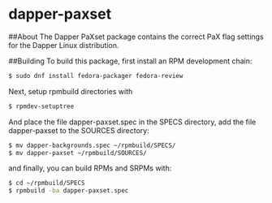 # dapper-paxset

##About
The Dapper PaXset package contains the correct PaX flag settings for the Dapper Linux distribution. 


##Building
To build this package, first install an RPM development chain:

```bash
$ sudo dnf install fedora-packager fedora-review

```

Next, setup rpmbuild directories with

```bash
$ rpmdev-setuptree
```
And place the file dapper-paxset.spec in the SPECS directory, add the file dapper-paxset to the SOURCES directory:
```bash
$ mv dapper-backgrounds.spec ~/rpmbuild/SPECS/
$ mv dapper-paxset ~/rpmbuild/SOURCES/
```

and finally, you can build RPMs and SRPMs with:
```bash
$ cd ~/rpmbuild/SPECS
$ rpmbuild -ba dapper-paxset.spec
```


